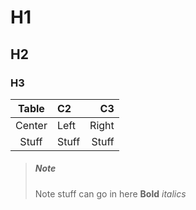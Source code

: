 # H1 
## H2 
### H3

|Table|C2|C3|
|:--:|:--|--:|
|Center| Left| Right|
|Stuff| Stuff| Stuff|

> ##### Note
> Note stuff can go in here
> **Bold** *italics*

